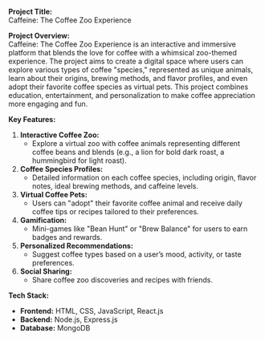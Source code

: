 **Project Title:**  
Caffeine: The Coffee Zoo Experience  

**Project Overview:**  
Caffeine: The Coffee Zoo Experience is an interactive and immersive platform that blends the love for coffee with a whimsical zoo-themed experience. The project aims to create a digital space where users can explore various types of coffee "species," represented as unique animals, learn about their origins, brewing methods, and flavor profiles, and even adopt their favorite coffee species as virtual pets. This project combines education, entertainment, and personalization to make coffee appreciation more engaging and fun.  

**Key Features:**  
1. **Interactive Coffee Zoo:**
   - Explore a virtual zoo with coffee animals representing different coffee beans and blends (e.g., a lion for bold dark roast, a hummingbird for light roast).  
2. **Coffee Species Profiles:**  
   - Detailed information on each coffee species, including origin, flavor notes, ideal brewing methods, and caffeine levels.  
3. **Virtual Coffee Pets:**  
   - Users can "adopt" their favorite coffee animal and receive daily coffee tips or recipes tailored to their preferences.  
4. **Gamification:**  
   - Mini-games like "Bean Hunt" or "Brew Balance" for users to earn badges and rewards.  
5. **Personalized Recommendations:**  
   - Suggest coffee types based on a user’s mood, activity, or taste preferences.  
6. **Social Sharing:**  
   - Share coffee zoo discoveries and recipes with friends.  

**Tech Stack:**  
- **Frontend:** HTML, CSS, JavaScript, React.js 
- **Backend:** Node.js, Express.js 
- **Database:** MongoDB


